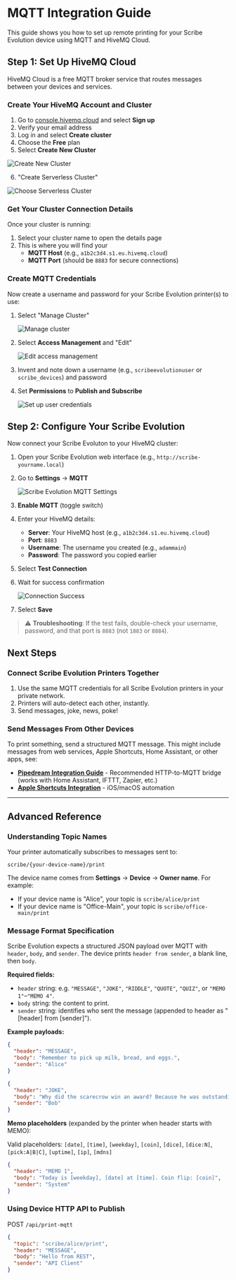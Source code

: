 # MQTT Integration Guide

This guide shows you how to set up remote printing for your Scribe Evolution device using MQTT and HiveMQ Cloud.

## Step 1: Set Up HiveMQ Cloud

HiveMQ Cloud is a free MQTT broker service that routes messages between your devices and services.

### Create Your HiveMQ Account and Cluster

1. Go to [console.hivemq.cloud](https://console.hivemq.cloud) and select **Sign up**
2. Verify your email address
3. Log in and select **Create cluster**
4. Choose the **Free** plan
5. Select **Create New Cluster**

![Create New Cluster](assets/screenshots/mqtt/HiveMQ-1.png)

6. "Create Serverless Cluster"

![Choose Serverless Cluster](assets/screenshots/mqtt/HiveMQ-2.png)

### Get Your Cluster Connection Details

Once your cluster is running:

1. Select your cluster name to open the details page
2. This is where you will find your
   - **MQTT Host** (e.g., `a1b2c3d4.s1.eu.hivemq.cloud`)
   - **MQTT Port** (should be `8883` for secure connections)

### Create MQTT Credentials

Now create a username and password for your Scribe Evolution printer(s) to use:

1. Select "Manage Cluster"

   ![Manage cluster](assets/screenshots/mqtt/HiveMQ-3.png)

2. Select **Access Management** and "Edit"

   ![Edit access management](assets/screenshots/mqtt/HiveMQ-4.png)

3. Invent and note down a username (e.g., `scribeevolutionuser` or `scribe_devices`) and password
4. Set **Permissions** to **Publish and Subscribe**

   ![Set up user credentials](assets/screenshots/mqtt/HiveMQ-5.png)

## Step 2: Configure Your Scribe Evolution

Now connect your Scribe Evoluton to your HiveMQ cluster:

1. Open your Scribe Evolution web interface (e.g., `http://scribe-yourname.local`)
2. Go to **Settings** → **MQTT**

   ![Scribe Evolution MQTT Settings](assets/screenshots/mqtt/scribe_UI-1.png)

3. **Enable MQTT** (toggle switch)
4. Enter your HiveMQ details:
   - **Server**: Your HiveMQ host (e.g., `a1b2c3d4.s1.eu.hivemq.cloud`)
   - **Port**: `8883`
   - **Username**: The username you created (e.g., `adammain`)
   - **Password**: The password you copied earlier

5. Select **Test Connection**
6. Wait for success confirmation

   ![Connection Success](assets/screenshots/mqtt/scribe_UI-2.png)

7. Select **Save**

> ⚠️ **Troubleshooting**: If the test fails, double-check your username, password, and that port is `8883` (not `1883` or `8884`).

## Next Steps

### Connect Scribe Evolution Printers Together

1. Use the same MQTT credentials for all Scribe Evolution printers in your private network.
2. Printers will auto-detect each other, instantly.
3. Send messages, joke, news, poke!

### Send Messages From Other Devices

To print something, send a structured MQTT message. This might include messages from web services, Apple Shortcuts, Home Assistant, or other apps, see:

- **[Pipedream Integration Guide](pipedream-integration.md)** - Recommended HTTP-to-MQTT bridge (works with Home Assistant, IFTTT, Zapier, etc.)
- **[Apple Shortcuts Integration](apple-shortcuts.md)** - iOS/macOS automation

---

## Advanced Reference

### Understanding Topic Names

Your printer automatically subscribes to messages sent to:

```
scribe/{your-device-name}/print
```

The device name comes from **Settings** → **Device** → **Owner name**. For example:

- If your device name is "Alice", your topic is `scribe/alice/print`
- If your device name is "Office-Main", your topic is `scribe/office-main/print`

### Message Format Specification

Scribe Evolution expects a structured JSON payload over MQTT with `header`, `body`, and `sender`. The device prints `header from sender`, a blank line, then `body`.

**Required fields:**

- `header` string: e.g. `"MESSAGE"`, `"JOKE"`, `"RIDDLE"`, `"QUOTE"`, `"QUIZ"`, or `"MEMO 1"`–`"MEMO 4"`.
- `body` string: the content to print.
- `sender` string: identifies who sent the message (appended to header as "[header] from [sender]").

**Example payloads:**

```json
{
  "header": "MESSAGE",
  "body": "Remember to pick up milk, bread, and eggs.",
  "sender": "Alice"
}
```

```json
{
  "header": "JOKE",
  "body": "Why did the scarecrow win an award? Because he was outstanding in his field!",
  "sender": "Bob"
}
```

**Memo placeholders** (expanded by the printer when header starts with MEMO):

Valid placeholders: `[date]`, `[time]`, `[weekday]`, `[coin]`, `[dice]`, `[dice:N]`, `[pick:A|B|C]`, `[uptime]`, `[ip]`, `[mdns]`

```json
{
  "header": "MEMO 1",
  "body": "Today is [weekday], [date] at [time]. Coin flip: [coin]",
  "sender": "System"
}
```

### Using Device HTTP API to Publish

POST `/api/print-mqtt`

```json
{
  "topic": "scribe/alice/print",
  "header": "MESSAGE",
  "body": "Hello from REST",
  "sender": "API Client"
}
```
